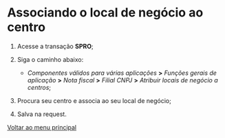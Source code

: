 # Associando o local de negócio ao centro 

1. Acesse a transação **SPRO**;
2. Siga o caminho abaixo:

    - *Componentes válidos para várias aplicações* **>** *Funções gerais de aplicação* **>** *Nota fiscal* **>** *Filial CNPJ* **>** *Atribuir locais de negócio a centros*;

3. Procura seu centro e associa ao seu local de negócio;
4. Salva na request.


[Voltar ao menu principal](./README.md)